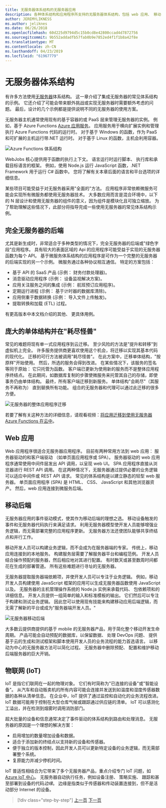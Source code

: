 ```yaml
---
title: 无服务器体系结构的无服务器应用
description: 各种体系结构和应用程序所支持的无服务器体系结构，包括 web 应用、 移动和 IoT 的探索。
author: JEREMYLIKNESS
ms.author: jeliknes
ms.date: 06/26/2018
ms.openlocfilehash: 60d225d9794d5c15b0cd8e42800ccad4d7872756
ms.sourcegitcommit: 9b552addadfb57fab0b9e7852ed4f1f1b8a42f8e
ms.translationtype: MT
ms.contentlocale: zh-CN
ms.lasthandoff: 04/23/2019
ms.locfileid: "61967779"
---
```

# <a name="serverless-architecture"></a>无服务器体系结构

有许多方法使用[无服务器](http://azure.com/serverless)体系结构。 这一章介绍了集成无服务器的常见体系结构的示例。 它还介绍了可能会带来额外挑战或实现无服务器时需要额外考虑的问题。 最后，设计的几个示例都是提供说明不同的无服务器的使用方案。

无服务器主机通常使用现有的基于容器的或 PaaS 层来管理无服务器的实例。 例如，基于 Azure Functions [Azure 应用服务](https://docs.microsoft.com/azure/app-service/)。 应用服务用于横向扩展实例和管理执行 Azure Functions 代码的运行时。 对于基于 Windows 的函数，作为 PaaS 和可扩展的主机运行带.NET 运行时。 对于基于 Linux 的函数，主机会利用容器。

![Azure Functions 体系结构](./media/azure-functions-architecture.png)

WebJobs 核心提供用于函数的执行上下文。 语言运行时运行脚本、 执行库和承载目标语言的框架。 例如，使用 Node.js 运行 JavaScript 函数，.NET Framework 用于运行 C# 函数中。 您将了解有关本章后面的语言和平台选项的详细信息。

某些项目可能受益于对无服务器采用"全面的"方法。 应用程序非常依赖微服务可能会实现所有微服务都使用无服务器技术。 大多数应用而言是混合环境中，以下的 N 层设计和使用无服务器的组件的意义，因为组件是模块化且可独立缩放。 为了帮助理解这些情况下，此部分将指导完成一些使用无服务器的常见体系结构示例。

## <a name="full-serverless-back-end"></a>完全无服务器的后端

尤其是新生成时，非常适合于多种类型的情况下，完全无服务器的后端或"绿色字段"应用程序。 具有较大的表面区域的 Api 的应用程序可能受益于实现的无服务器函数为每个 API。 基于微服务体系结构的应用程序是可作为一个完整的无服务器的后端实现的另一个示例。 微服务通过各种协议相互通信。 特定的方案包括：

* 基于 API 的 SaaS 产品 (示例： 财务付款处理器)。
* 消息驱动应用程序 (示例： 设备监视解决方案)。
* 应用关注服务之间的集成 (示例： 航班预订应用程序)。
* 定期运行进程 (示例： 基于计时器的数据库清除)。
* 应用侧重于数据转换 (示例： 导入文件上传触发)。
* 提取转换和加载 (ETL) 过程。

有更高版本中本文档介绍的其他、 更具体用例。

## <a name="monoliths-and-starving-the-beast"></a>庞大的单体结构并在"耗尽怪兽"

常见的难题将现有单一式应用程序到云迁移。 至少风险的方法是"提升和转移"到虚拟机上完全。 许多服务提供商更喜欢使用这个机会，将迁移以实现其基本代码的现代化。 迁移的可行方法被调用"耗尽怪兽"。 在此方案中，迁移单体结构，"按原样"开始使用。 然后，所选的服务会得到改进。 在某些情况下，该服务的签名等同于原始： 它只托管为函数。 客户端已更新为使用新的服务而不是整体应用程序终结点。 在此期间，如数据库复制的步骤使微服务来托管其自己的存储，即使事务仍由单体结构。 最终，所有客户端迁移到新服务。 单体结构"会耗尽"（其服务不再称为） 直到替换所有功能。 组合的无服务器和代理可以通过此迁移的很多方便。

![无服务器的整体应用程序迁移](./media/serverless-monolith-migration.png)

若要了解有关这种方法的详细信息，请观看视频：[将应用迁移到使用无服务器 Azure Functions 在云中](https://channel9.msdn.com/Events/Connect/2017/E102)。

## <a name="web-apps"></a>Web 应用

Web 应用程序很适合无服务器应用程序。 目前有两种常用方法到 web 应用： 服务器驱动的和客户端驱动 （如单页面应用程序或 SPA）。 服务器驱动的 web 应用程序通常使用中间件层发出 API 调用，以呈现 web UI。 SPA 应用程序直接从浏览器进行 REST API 调用。 在这两种情况下，无服务器通过提供必要的业务逻辑可以适应中间件或 REST API 请求。 常见的体系结构是以建立静态的轻型 web 服务器。 单页面应用程序 (SPA) 是 HTML、 CSS、 JavaScript 和其他浏览器资产。 然后，web 应用连接到微服务后端。

## <a name="mobile-back-ends"></a>移动后端

无服务器应用的事件驱动模式，使其作为移动后端的理想之选。 移动设备触发的事件和无服务器代码执行来满足请求。 利用无服务器模型使开发人员能够增强业务逻辑，而无需部署完整的应用程序更新。 无服务器方法还使团队能够共享终结点和并行工作。

移动开发人员可以构建业务逻辑，而不会成为在服务器端的专家。 传统上，移动应用连接到的本地服务。 构建服务层需要了解服务器平台和编程范例。 开发人员结合操作预配的服务器，然后相应地对其进行配置。 有时数天或甚至数周时间都花在生成的部署管道。 所有这些难题进行寻址的无服务器。

无服务器提取服务器端依赖项，并使开发人员可以专注于业务逻辑。 例如，移动开发人员构建使用 JavaScript 框架的应用可以生成无服务器函数使用 JavaScript 以及。 无服务器的主机管理操作系统的 Node.js 实例来承载代码、 包依赖项和的详细信息。 开发人员提供一组简单的输入和标准模板的输出。 它们然后可以专注于构建和测试业务逻辑。 因此您可以使用现有技能来构建移动应用后端逻辑，而无需了解新的平台或成为"服务器端开发人员。"

![无服务器移动后端](./media/serverless-mobile-backend.png)

大多数云提供商提供的基于 mobile 的无服务器产品，用于简化整个移动开发生命周期。 产品可能会自动预配的数据库，以保留数据、 处理 DevOps 问题、 提供基于云的生成和测试框架和脚本使用开发人员的业务流程的能力首选语言。 以移动为中心的无服务器方法可以简化过程。 无服务器中删除预配、 配置和维护移动后端服务器的巨大开销。

## <a name="internet-of-things-iot"></a>物联网 (IoT)

IoT 是指它们联网在一起的物理对象。 它们有时简称为"已连接的设备"或"智能设备"。 从汽车和自动贩卖机的所有内容可能会连接并发送到如温度和湿度传感器数据的各种从清单信息。 在企业中，IoT 提供了通过监控和自动化的业务流程改进。 IoT 数据可能用于控制在大型仓库气候或跟踪通过供应链的清单。 IoT 可以感测化工溢出，并在检测到烟雾时调用消防部门。

超大批量的设备和信息通常决定了事件驱动的体系结构到路由和处理消息。 无服务器的原因是一个理想的解决方案：

* 启用增加的数量增加设备和数据。
* 适合于添加新的终结点以支持新的设备和传感器。
* 便于独立的版本控制，因此开发人员可以更新特定设备的业务逻辑，而无需部署整个系统。
* 复原能力并减少停机时间。

IoT 普适性相结合为它带来了多个无服务器产品，重点介绍专门 IoT 问题，如[Azure IoT 中心](https://docs.microsoft.com/azure/iot-hub)。 无服务器自动执行任务，例如设备注册、 策略实施、 跟踪和甚至部署到设备的代码*边缘*。 边缘是指类似于传感器和传动装置连接到，但不是活动部分 Internet 的设备。

>[!div class="step-by-step"]
>[上一页](architecture-approaches.md)
>[下一页](serverless-architecture-considerations.md)
